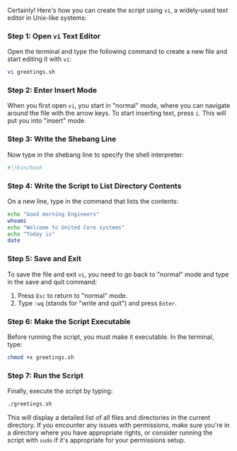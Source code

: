 Certainly! Here's how you can create the script using `vi`, a widely-used text editor in Unix-like systems:

### Step 1: Open `vi` Text Editor
Open the terminal and type the following command to create a new file and start editing it with `vi`:

```bash
vi greetings.sh
```

### Step 2: Enter Insert Mode
When you first open `vi`, you start in "normal" mode, where you can navigate around the file with the arrow keys. To start inserting text, press `i`. This will put you into "insert" mode.

### Step 3: Write the Shebang Line
Now type in the shebang line to specify the shell interpreter:

```bash
#!/bin/bash
```

### Step 4: Write the Script to List Directory Contents
On a new line, type in the command that lists the contents:

```bash
echo "Good morning Engineers"
whoami
echo "Welcome to United Core systems"
echo "Today is" 
date
```

### Step 5: Save and Exit
To save the file and exit `vi`, you need to go back to "normal" mode and type in the save and quit command:

1. Press `Esc` to return to "normal" mode.
2. Type `:wq` (stands for "write and quit") and press `Enter`.

### Step 6: Make the Script Executable
Before running the script, you must make it executable. In the terminal, type:

```bash
chmod +x greetings.sh
```

### Step 7: Run the Script
Finally, execute the script by typing:

```bash
./greetings.sh
```

This will display a detailed list of all files and directories in the current directory. If you encounter any issues with permissions, make sure you're in a directory where you have appropriate rights, or consider running the script with `sudo` if it's appropriate for your permissions setup.